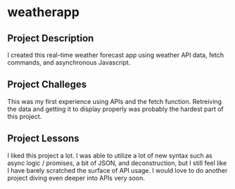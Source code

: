 # weatherapp

## Project Description
I created this real-time weather forecast app using weather API data, fetch commands, and asynchronous Javascript.

## Project Challeges
This was my first experience using APIs and the fetch function. Retreiving the data and getting it to display properly was probably the hardest part of this project.

## Project Lessons
I liked this project a lot. I was able to utilize a lot of new syntax such as async logic / promises, a bit of JSON, and deconstruction, but I still feel like I have barely scratched the surface of API usage. I would love to do another project diving even deeper into APIs very soon.
